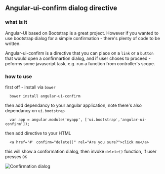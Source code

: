 ##  Angular-ui-confirm dialog directive

### what is it

Angular-UI based on Bootstrap is a great project. However if you wanted to 
use bootstrap dialog for a simple confirmation - there's plenty of code to be written.

Angular-ui-confirm is a directive that you can place on a `link` or a `button` that
would open a confirmartion dialog, and if user choses to proceed - peforms some javascript task, e.g. run a function from controller's scope.

### how to use

first off - install via `bower`

```
  bower install angular-ui-confirm
```

then add dependancy to your angular application, note there's also dependancy on
`ui.bootstrap`

```
  var app = angular.module('myapp', ['ui.bootstrap','angular-ui-confirm']);
```

then add directive to your HTML

```
  <a href='#' confirm="delete()" rel="Are you sure?">click me</a>
```

this will show a conformation dialog, then invoke `delete()` function, if user presses `OK`

![Confirmation dialog](https://raw.githubusercontent.com/venil7/Angular-ui-confirm/master/confirm.png)